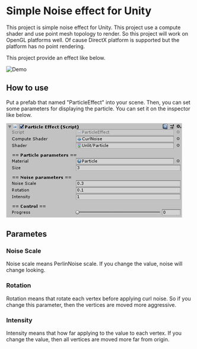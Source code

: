 # Simple Noise effect for Unity

This project is simple noise effect for Unity. This project use a compute shader and use point mesh topology to render. So this project will work on OpenGL platforms well. Of cause DirectX platform is supported but the platform has no point rendering.

This project provide an effect like below.

![Demo](./demo.gif)

## How to use

Put a prefab that named "ParticleEffect" into your scene. Then, you can set some parameters for displaying the particle.
You can set it on the inspector like below.

![Inspector](./inspector.png)

## Parametes

### Noise Scale

Noise scale means PerlinNoise scale. If you change the value, noise will change looking.

### Rotation

Rotation means that rotate each vertex before applying curl noise. So if you change this parameter, then the vertices are moved more aggressive.

### Intensity

Intensity means that how far applying to the value to each vertex. If you change the value, then all vertices are moved more far from origin.